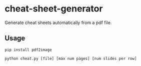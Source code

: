 # cheat-sheet-generator
Generate cheat sheets automatically from a pdf file.

## Usage
`pip install pdf2image`

`python cheat.py [file] [max num pages] [num slides per row]`
